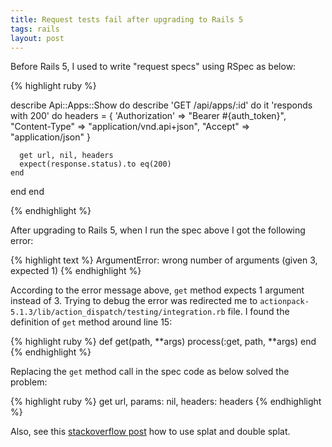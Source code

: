 ```yaml
---
title: Request tests fail after upgrading to Rails 5
tags: rails
layout: post
---
```


Before Rails 5, I used to write "request specs" using RSpec as below:

{% highlight ruby %}

describe Api::Apps::Show do
  describe 'GET /api/apps/:id' do
    it 'responds with 200' do
      headers = { 
        'Authorization' => "Bearer #{auth_token}",  
        "Content-Type" => "application/vnd.api+json",
        "Accept" => "application/json"
      }

      get url, nil, headers
      expect(response.status).to eq(200)
    end
  end
end

{% endhighlight %}

After upgrading to Rails 5, when I run the spec above I got the following error:

{% highlight text %}
ArgumentError: wrong number of arguments (given 3, expected 1)
{% endhighlight %}

According to the error message above, `get` method expects 1 argument instead of 3. Trying to debug the error was redirected me to `actionpack-5.1.3/lib/action_dispatch/testing/integration.rb` file. I found the definition of `get` method around line 15:

{% highlight ruby %}
def get(path, **args)
  process(:get, path, **args)
end
{% endhighlight %}

Replacing the `get` method call in the spec code as below solved the problem:

{% highlight ruby %}
get url, params: nil, headers: headers
{% endhighlight %}

Also, see this [stackoverflow post](https://stackoverflow.com/questions/18289152/what-does-a-double-splat-operator-do) how to use splat and double splat.
